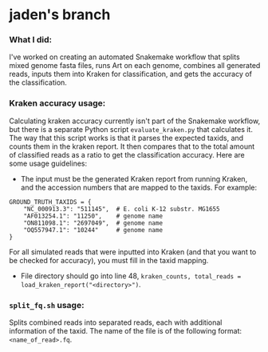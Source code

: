 # jaden's branch
### What I did:
I've worked on creating an automated Snakemake workflow that splits mixed genome fasta files, runs Art on each genome, combines all generated reads, inputs them into Kraken for classification, and gets the accuracy of the classification.
### Kraken accuracy usage:
Calculating kraken accuracy currently isn't part of the Snakemake workflow, but there is a separate Python script `evaluate_kraken.py` that calculates it. The way that this script works is that it parses the expected taxids, and counts them in the kraken report. It then compares that to the total amount of classified reads as a ratio to get the classification accuracy. Here are some usage guidelines:
* The input must be the generated Kraken report from running Kraken, and the accession numbers that are mapped to the taxids. For example:
```
GROUND_TRUTH_TAXIDS = {
    "NC_000913.3": "511145",  # E. coli K-12 substr. MG1655
    "AF013254.1": "11250",    # genome name
    "ON811098.1": "2697049",  # genome name
    "OQ557947.1": "10244"     # genome name
}
```
For all simulated reads that were inputted into Kraken (and that you want to be checked for accuracy), you must fill in the taxid mapping.
* File directory should go into line 48, `kraken_counts, total_reads = load_kraken_report("<directory>")`.
### `split_fq.sh` usage:
Splits combined reads into separated reads, each with additional information of the taxid. The name of the file is of the following format: `<name_of_read>.fq`.
